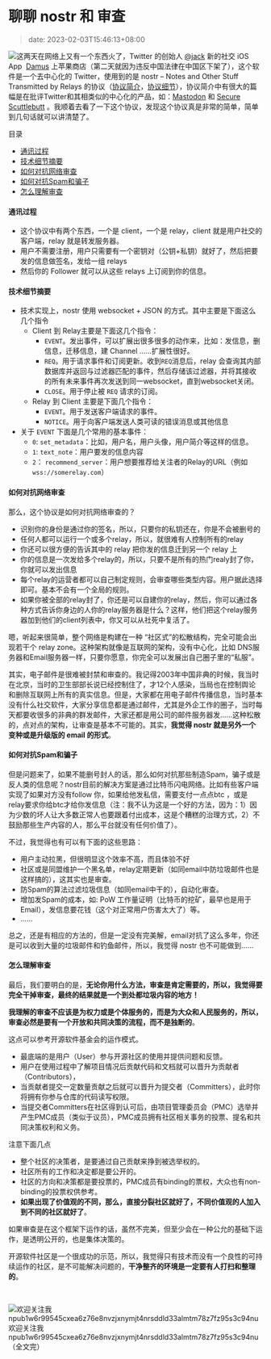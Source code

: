 # 聊聊 nostr 和 审查
>date: 2023-02-03T15:46:13+08:00


![](https://coolshell.cn/wp-content/uploads/2023/02/nostr-aplicacion-descentralizada-1140x570-1-300x150.png)这两天在网络上又有一个东西火了，Twitter 的创始人 [@jack](https://twitter.com/jack) 新的社交 iOS App  [Damus](https://apps.apple.com/ca/app/damus/id1628663131) 上苹果商店（第二天就因为违反中国法律在中国区下架了），这个软件是一个去中心化的 Twitter，使用到的是 nostr – Notes and Other Stuff Transmitted by Relays 的协议（[协议简介](https://github.com/nostr-protocol/nostr)，[协议细节](https://github.com/nostr-protocol/nips)），协议简介中有很大的篇幅是在批评Twitter和其相类似的中心化的产品，如：[Mastodon](https://mastodon.social/) 和 [Secure Scuttlebutt](https://scuttlebutt.nz/) 。我顺着去看了一下这个协议，发现这个协议真是非常的简单，简单到几句话就可以讲清楚了。




目录



* [通讯过程](#%E9%80%9A%E8%AE%AF%E8%BF%87%E7%A8%8B "通讯过程")
* [技术细节摘要](#%E6%8A%80%E6%9C%AF%E7%BB%86%E8%8A%82%E6%91%98%E8%A6%81 "技术细节摘要")
* [如何对抗网络审查](#%E5%A6%82%E4%BD%95%E5%AF%B9%E6%8A%97%E7%BD%91%E7%BB%9C%E5%AE%A1%E6%9F%A5 "如何对抗网络审查")
* [如何对抗Spam和骗子](#%E5%A6%82%E4%BD%95%E5%AF%B9%E6%8A%97Spam%E5%92%8C%E9%AA%97%E5%AD%90 "如何对抗Spam和骗子")
* [怎么理解审查](#%E6%80%8E%E4%B9%88%E7%90%86%E8%A7%A3%E5%AE%A1%E6%9F%A5 "怎么理解审查")

#### 通讯过程


* 这个协议中有两个东西，一个是 client，一个是 relay，client 就是用户社交的客户端，relay 就是转发服务器。
* 用户不需要注册，用户只需要有一个密钥对（公钥+私钥）就好了，然后把要发的信息做签名，发给一组 relays
* 然后你的 Follower 就可以从这些 relays 上订阅到你的信息。



#### 技术细节摘要


* 技术实现上，nostr 使用 websocket + JSON 的方式。其中主要是下面这么几个指令
	+ Client 到 Relay主要是下面这几个指令：
		- `EVENT`。发出事件，可以扩展出很多很多的动作来，比如：发信息，删信息，迁移信息，建 Channel ……扩展性很好。
		- `REQ`。用于请求事件和订阅更新。收到`REQ`消息后，relay 会查询其内部数据库并返回与过滤器匹配的事件，然后存储该过滤器，并将其接收的所有未来事件再次发送到同一websocket，直到websocket关闭。
		- `CLOSE`。用于停止被 `REQ` 请求的订阅。
	+ Relay 到 Client 主要是下面几个指令：
		- `EVENT`。用于发送客户端请求的事件。
		- `NOTICE`。用于向客户端发送人类可读的错误消息或其他信息
* 关于 `EVENT` 下面是几个常用的基本事件：
	+ `0`: `set_metadata`：比如，用户名，用户头像，用户简介等这样的信息。
	+ `1`: `text_note`：用户要发的信息内容
	+ `2`： `recommend_server`：用户想要推荐给关注者的Relay的URL（例如`wss://somerelay.com`）


#### 如何对抗网络审查


那么，这个协议是如何对抗网络审查的？


* 识别你的身份是通过你的签名，所以，只要你的私钥还在，你是不会被删号的
* 任何人都可以运行一个或多个relay，所以，就很难有人控制所有的relay
* 你还可以很方便的告诉其中的 relay 把你发的信息迁到另一个 relay 上
* 你的信息是一次发给多个relay的，所以，只要不是所有的热门realy封了你，你就可以发出信息
* 每个relay的运营者都可以自己制定规则，会审查哪些类型内容。用户据此选择即可。基本不会有一个全局的规则。
* 如果你被全部的relay封了，你还是可以自建你的relay，然后，你可以通过各种方式告诉你身边的人你的relay服务器是什么？这样，他们把这个relay服务器加到他们的client列表中，你又可以从社死中复活了。


嗯，听起来很简单，整个网络是构建在一种 “社区式”的松散结构，完全可能会出现若干个 relay zone。这种架构就像是互联网的架构，没有中心化，比如 DNS服务器和Email服务器一样，只要你愿意，你完全可以发展出自己圈子里的“私服”。


其实，电子邮件是很难被封禁和审查的。我记得2003年中国非典的时候，我当时在北京，当时的卫生部部长说已经控制住了，才12个人感染，当局也在控制舆论和删除互联网上所有的真实信息。但是，大家都在用电子邮件传播信息，当时基本没有什么社交软件，大家分享信息都是通过邮件，尤其是外企工作的圈子，当时每天都要收很多的非典的群发邮件，大家还都是用公司的邮件服务器发……这种松散的，点对点的架构，让审查是基本不可能的。其实，**我觉得 nostr 就是另外一个变种或是升级版的 email 的形式**。


#### 如何对抗Spam和骗子


但是问题来了，如果不能删号封人的话，那么如何对抗那些制造Spam，骗子或是反人类的信息呢？nostr目前的解决方案是通过比特币闪电网络。比如有些客户端实现了如果对方没有follow 你，如果给他发私信，需要支付一点点btc ，或是relay要求你给btc才给你发信息（注：我不认为这是一个好的方法，因为：1）因为少数的坏人让大多数正常人也要跟着付出成本，这是个糟糕的治理方式，2）不鼓励那些生产内容的人，那么平台就没有任何价值了）。


不过，我觉得也有可以有下面的这些思路：


* 用户主动拉黑，但很明显这个效率不高，而且体验不好
* 社区或是同盟维护一个黑名单，relay定期更新（如同email中防垃圾邮件也是这样搞的），这其实也是审查。
* 防Spam的算法过滤垃圾信息（如同email中干的），自动化审查。
* 增加发Spam的成本，如: PoW 工作量证明（比特币的挖矿，最早也是用于Email），发信息要花钱（这个对正常用户伤害太大了）等。
* ……


总之，还是有相应的方法的，但是一定没有完美解，email对抗了这么多年，你还是可以收到大量的垃圾邮件和钓鱼邮件，所以，我觉得 nostr 也不可能做到……


#### 怎么理解审查


最后，我们要明白的是，**无论你用什么方法，审查是肯定需要的，所以，我觉得要完全干掉审查，最终的结果就是一个到处都垃圾内容的地方！**


**我理解的审查不应该是为权力或是个体服务的，而是为大众和人民服务的，所以，审查必然是要有一个开放和共同决策的流程，而不是独断的**。


这点可以参考开源软件基金会的运作模式。


* 最底端的是用户（User）参与开源社区的使用并提供问题和反馈。
* 用户在使用过程中了解项目情况后贡献代码和文档就可以晋升为贡献者（Contributors），
* 当贡献者提交一定数量贡献之后就可以晋升为提交者（Committers），此时你将拥有你参与仓库的代码读写权限。
* 当提交者Committers在社区得到认可后，由项目管理委员会（PMC）选举并产生PMC成员（类似于议员），PMC成员拥有社区相关事务的投票、提名和共同决策权利和义务。


注意下面几点


* 整个社区的决策者，是要通过自己贡献来挣到被选举权的。
* 社区所有的工作和决定都是要公开的。
* 社区的方向和决策都是要投票的，PMC成员有binding的票权，大众也有non-binding的投票权供参考。
* **如果出现了价值观的不同，那么，直接分裂社区就好了，不同价值观的人加入到不同的社区就好了**。


如果审查是在这个框架下运作的话，虽然不完美，但至少会在一种公允的基础下运作，是透明公开的，也是集体决策的。


开源软件社区是一个很成功的示范，所以，我觉得只有技术而没有一个良性的可持续运作的社区，是不可能解决问题的，**干净整齐的环境是一定要有人打扫和整理的**。


 


![欢迎关注我 npub1w6r99545cxea6z76e8nvzjxnymjt4nrsddld33almtm78z7fz95s3c94nu](https://coolshell.cn/wp-content/uploads/2023/02/IMG_2533-300x289.jpg)欢迎关注我 npub1w6r99545cxea6z76e8nvzjxnymjt4nrsddld33almtm78z7fz95s3c94nu
（全文完）


